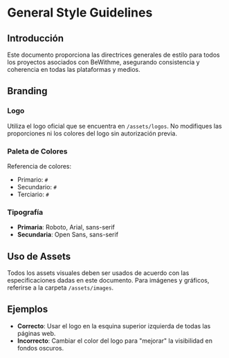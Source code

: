 # General Style Guidelines

## Introducción
Este documento proporciona las directrices generales de estilo para todos los proyectos asociados con BeWithme, asegurando consistencia y coherencia en todas las plataformas y medios.

## Branding
### Logo
Utiliza el logo oficial que se encuentra en `/assets/logos`. No modifiques las proporciones ni los colores del logo sin autorización previa.

### Paleta de Colores
Referencia de colores:
- Primario: `#`
- Secundario: `#`
- Terciario: `#`

### Tipografía
- **Primaria**: Roboto, Arial, sans-serif
- **Secundaria**: Open Sans, sans-serif

## Uso de Assets
Todos los assets visuales deben ser usados de acuerdo con las especificaciones dadas en este documento. Para imágenes y gráficos, referirse a la carpeta `/assets/images`.

## Ejemplos
- **Correcto**: Usar el logo en la esquina superior izquierda de todas las páginas web.
- **Incorrecto**: Cambiar el color del logo para "mejorar" la visibilidad en fondos oscuros.
